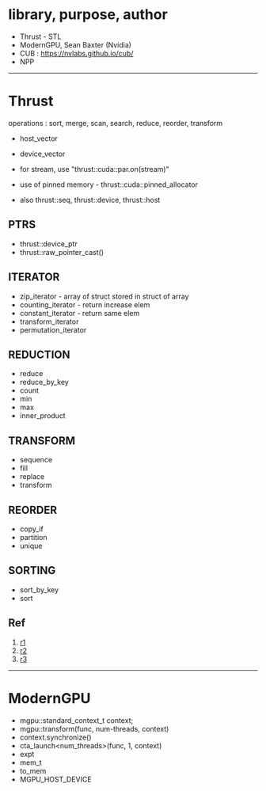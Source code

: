 
# library, purpose, author

* Thrust - STL
* ModernGPU, Sean Baxter (Nvidia)
* CUB : https://nvlabs.github.io/cub/
* NPP

------

# Thrust

operations : sort, merge, scan, search, reduce, reorder, transform

* host_vector
* device_vector

* for stream, use "thrust::cuda::par.on(stream)"
* use of pinned memory - thrust::cuda::pinned_allocator<T>

* also thrust::seq, thrust::device, thrust::host

## PTRS
* thrust::device_ptr
* thrust::raw_pointer_cast()

## ITERATOR
* zip_iterator - array of struct stored in struct of array
* counting_iterator - return increase elem
* constant_iterator - return same elem
* transform_iterator
* permutation_iterator

## REDUCTION
* reduce
* reduce_by_key
* count
* min
* max
* inner_product

## TRANSFORM
* sequence
* fill
* replace
* transform

## REORDER
* copy_if
* partition
* unique

## SORTING
* sort_by_key
* sort


## Ref
1. [r1](http://stackoverflow.com/questions/25064383/how-to-asynchronously-copy-memory-from-the-host-to-the-device-using-thrust-and-c)
2. [r2](http://stackoverflow.com/questions/24368197/getting-cuda-thrust-to-use-a-cuda-stream-of-your-choice)
3. [r3](https://thrust.github.io/doc/group__execution__policies.html)

-----------------

# ModernGPU

* mgpu::standard_context_t context;
* mgpu::transform(func, num-threads, context)
* context.synchronize()
* cta_launch<num_threads>(func, 1, context)
* expt
* mem_t
* to_mem
* MGPU_HOST_DEVICE

